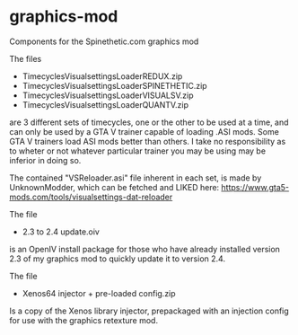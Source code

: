 # graphics-mod
Components for the Spinethetic.com graphics mod

The files
  - TimecyclesVisualsettingsLoaderREDUX.zip
  - TimecyclesVisualsettingsLoaderSPINETHETIC.zip
  - TimecyclesVisualsettingsLoaderVISUALSV.zip
  - TimecyclesVisualsettingsLoaderQUANTV.zip

are 3 different sets of timecycles, one or the other to be used at a time, and can only be used by a GTA V trainer capable of loading .ASI mods. Some GTA V trainers load ASI mods better than others. I take no responsibility as to wheter or not whatever particular trainer you may be using may be inferior in doing so.

The contained "VSReloader.asi" file inherent in each set, is made by UnknownModder, which can be fetched and LIKED here: https://www.gta5-mods.com/tools/visualsettings-dat-reloader

The file
  - 2.3 to 2.4 update.oiv
  
is an OpenIV install package for those who have already installed version 2.3 of my graphics mod to quickly update it to version 2.4.

The file
  - Xenos64 injector + pre-loaded config.zip
  
Is a copy of the Xenos library injector, prepackaged with an injection config for use with the graphics retexture mod.
